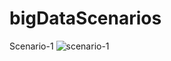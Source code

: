 # bigDataScenarios
Scenario-1
![scenario-1](https://github.com/user-attachments/assets/ad8acdca-06b0-4103-9500-74e07ebc1d8f)
